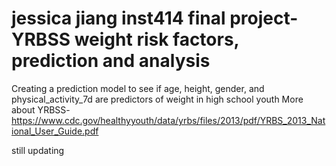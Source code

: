 # jessica jiang inst414 final project- YRBSS weight risk factors, prediction and analysis
Creating a prediction model to see if age, height, gender, and physical_activity_7d are predictors of weight in high school youth
More about YRBSS- https://www.cdc.gov/healthyyouth/data/yrbs/files/2013/pdf/YRBS_2013_National_User_Guide.pdf

still updating

